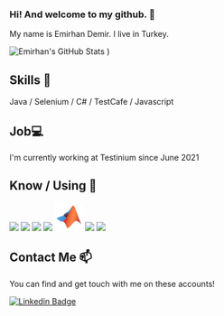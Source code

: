 ### Hi! And welcome to my github. 👋


My name is Emirhan Demir. I live in Turkey.

![Emirhan's GitHub Stats](https://github-readme-stats.vercel.app/api?username=demiremirhan&show_icons=true&theme=radical) )

## Skills 📝

Java / Selenium / C# / TestCafe / Javascript

## Job💻

I'm currently working at Testinium since June 2021

## Know / Using 🧠

<code><a href="https://www.selenium.dev/" target="_blank"><img height="50" src="https://upload.wikimedia.org/wikipedia/commons/d/d5/Selenium_Logo.png"></a></code>
<code><a href="https://code.visualstudio.com" target="_blank"><img height="50" src="https://www.vectorlogo.zone/logos/visualstudio_code/visualstudio_code-ar21.svg"></a></code>
<code><a href="https://www.postman.com/" target="_blank"><img height="50" src="https://www.vectorlogo.zone/logos/getpostman/getpostman-icon.svg"></a></code>
<code><a href="https://www.microsoft.com/" target="_blank"><img height="50" src="https://upload.wikimedia.org/wikipedia/de/8/8c/Microsoft_SQL_Server_Logo.svg"></a></code>
<code><a href="https://www.mathworks.com/" target="_blank"><img height="50" src="https://github.com/vscode-icons/vscode-icons/blob/master/icons/file_type_matlab.svg"></a></code>
<code><a href="https://www.codesys.com/" target="_blank"><img height="50" src="https://upload.wikimedia.org/wikipedia/commons/8/84/Logo_CoDeSys.svg"></a></code>
<code><a href="https://testcafe.io/" target="_blank"><img height="50" src="https://upload.wikimedia.org/wikipedia/commons/e/e6/TestCafe_Logo.png"></a></code>



## Contact Me 📫

You can find and get touch with me on these accounts!

[![Linkedin Badge](https://img.shields.io/badge/emirhandemir-follow%20on%20linkedin-blue?style=for-the-badge&logo=linkedin)](https://www.linkedin.com/in/emirhandemir10/)

